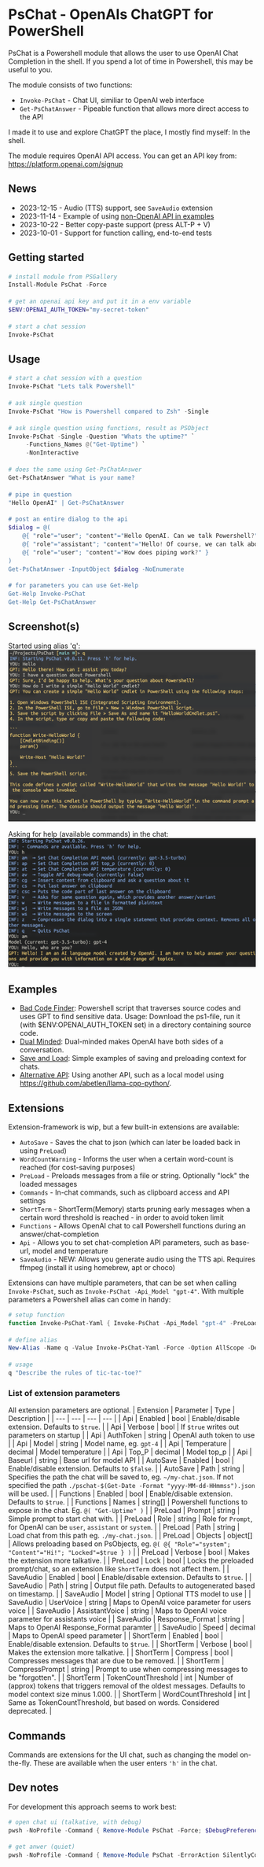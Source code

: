 # PsChat - OpenAIs ChatGPT for PowerShell
PsChat is a Powershell module that allows the user to use OpenAI Chat Completion in the shell. If you spend a lot of time in Powershell, this may be useful to you.

The module consists of two functions:
* `Invoke-PsChat` - Chat UI, similiar to OpenAI web interface
* `Get-PsChatAnswer` - Pipeable function that allows more direct access to the API

I made it to use and explore ChatGPT the place, I mostly find myself: In the shell.

The module requires OpenAI API access. You can get an API key from: https://platform.openai.com/signup

## News
* 2023-12-15 - Audio (TTS) support, see `SaveAudio` extension
* 2023-11-14 - Example of using [non-OpenAI API in examples](examples/alternative-api.ps1)
* 2023-10-22 - Better copy-paste support (press ALT-P + V)
* 2023-10-01 - Support for function calling, end-to-end tests

## Getting started
```Powershell
# install module from PSGallery
Install-Module PsChat -Force

# get an openai api key and put it in a env variable
$ENV:OPENAI_AUTH_TOKEN="my-secret-token"

# start a chat session
Invoke-PsChat
```

## Usage
```Powershell
# start a chat session with a question
Invoke-PsChat "Lets talk Powershell"

# ask single question
Invoke-PsChat "How is Powershell compared to Zsh" -Single

# ask single question using functions, result as PSObject
Invoke-PsChat -Single -Question "Whats the uptime?" `
     -Functions_Names @("Get-Uptime") `
     -NonInteractive

# does the same using Get-PsChatAnswer
Get-PsChatAnswer "What is your name?

# pipe in question
"Hello OpenAI" | Get-PsChatAnswer

# post an entire dialog to the api
$dialog = @(
    @{ "role"="user"; "content"="Hello OpenAI. Can we talk Powershell?" },
    @{ "role"="assistant"; "content"="Hello! Of course, we can talk about PowerShell. What would you like to know or discuss?" },
    @{ "role"="user"; "content"="How does piping work?" }
)
Get-PsChatAnswer -InputObject $dialog -NoEnumerate

# for parameters you can use Get-Help
Get-Help Invoke-PsChat
Get-Help Get-PsChatAnswer
```

## Screenshot(s)
Started using alias 'q':
![Screenshot of the chat UI.](/assets/Screenshot-Invoke-PsChat.png)

Asking for help (available commands) in the chat:
![Screenshot of the chat having pressed H.](/assets/Screenshot-In-Chat-Help.png)

## Examples
* [Bad Code Finder](examples/bad-code-finder.ps1): Powershell script that traverses source codes and uses GPT to find sensitive data. Usage: Download the ps1-file, run it (with $ENV:OPENAI_AUTH_TOKEN set) in a directory containing source code.
* [Dual Minded](examples/dual-minded.ps1): Dual-minded makes OpenAI have both sides of a conversation.
* [Save and Load](examples/save-and-load-chats.ps1): Simple examples of saving and preloading context for chats.
* [Alternative API](examples/alternative-api.ps1): Using another API, such as a local model using https://github.com/abetlen/llama-cpp-python/.

## Extensions
Extension-framework is wip, but a few built-in extensions are available:
* `AutoSave` - Saves the chat to json (which can later be loaded back in using `PreLoad`)
* `WordCountWarning` - Informs the user when a certain word-count is reached (for cost-saving purposes)
* `PreLoad` - Preloads messages from a file or string. Optionally "lock" the loaded messages
* `Commands` - In-chat commands, such as clipboard access and API settings
* `ShortTerm` - ShortTerm(Memory) starts pruning early messages when a certain word threshold is reached - in order to avoid token limit
* `Functions` - Allows OpenAI chat to call Powershell functions during an answer/chat-completion
* `Api` - Allows you to set chat-completion API parameters, such as base-url, model and temperature
* `SaveAudio` - NEW: Allows you generate audio using the TTS api. Requires ffmpeg (install it using homebrew, apt or choco)

Extensions can have multiple parameters, that can be set when calling `Invoke-PsChat`, such as `Invoke-PsChat -Api_Model "gpt-4"`.
With multiple parameters a Powershell alias can come in handy:
```Powershell
# setup function
function Invoke-PsChat-Yaml { Invoke-PsChat -Api_Model "gpt-4" -PreLoad_Prompt "Answer only with YAML" -PreLoad_Lock $true }

# define alias
New-Alias -Name q -Value Invoke-PsChat-Yaml -Force -Option AllScope -Description 'Usage: q "What is consciousness?"'

# usage
q "Describe the rules of tic-tac-toe?"
```

### List of extension parameters
All extension parameters are optional.
| Extension | Parameter | Type | Description |
| --- | --- | --- | --- |
| Api | Enabled | bool | Enable/disable extension. Defaults to `$true`. |
| Api | Verbose | bool | If `$true` writes out parameters on startup |
| Api | AuthToken | string | OpenAI auth token to use |
| Api | Model | string | Model name, eg. `gpt-4` |
| Api | Temperature | decimal | Model temperature |
| Api | Top_P | decimal | Model top_p |
| Api | Baseurl | string | Base url for model API |
| AutoSave | Enabled | bool | Enable/disable extension. Defaults to `$false`. |
| AutoSave | Path | string | Specifies the path the chat will be saved to, eg. `~/my-chat.json`. If not specified the path `./pschat-$(Get-Date -Format "yyyy-MM-dd-HHmmss").json` will be used. |
| Functions | Enabled | bool | Enable/disable extension. Defaults to `$true`. |
| Functions | Names | string[] | Powershell functions to expose in the chat. Eg. `@( "Get-Uptime" )` |
| PreLoad | Prompt | string | Simple prompt to start chat with. |
| PreLoad | Role | string | Role for `Prompt`, for OpenAI can be `user`, `assistant` or `system`. |
| PreLoad | Path | string | Load chat from this path eg. `./my-chat.json`. |
| PreLoad | Objects | object[] | Allows preloading based on PsObjects, eg. `@( @{ "Role"="system"; "Content"="Hi!"; "Locked"=$true } )` |
| PreLoad | Verbose | bool | Makes the extension more talkative. |
| PreLoad | Lock | bool | Locks the preloaded prompt/chat, so an extension like `ShortTerm` does not affect them. |
| SaveAudio | Enabled | bool | Enable/disable extension. Defaults to `$true`. |
| SaveAudio | Path | string | Output file path. Defaults to autogenerated based on timestamp. |
| SaveAudio | Model | string | Optional TTS model to use |
| SaveAudio | UserVoice | string | Maps to OpenAI voice parameter for users voice |
| SaveAudio | AssistantVoice | string | Maps to OpenAI voice parameter for assistants voice |
| SaveAudio | Response_Format | string | Maps to OpenAI Response_Format paramter |
| SaveAudio | Speed | decimal | Maps to OpenAI speed parameter |
| ShortTerm | Enabled | bool | Enable/disable extension. Defaults to `$true`. |
| ShortTerm | Verbose | bool | Makes the extension more talkative. |
| ShortTerm | Compress | bool | Compresses messages that are due to be removed. |
| ShortTerm | CompressPrompt | string | Prompt to use when compressing messages to be "forgotten". |
| ShortTerm | TokenCountThreshold | int | Number of (approx) tokens that triggers removal of the oldest messages. Defaults to model context size minus 1.000. |
| ShortTerm | WordCountThreshold | int | Same as TokenCountThreshold, but based on words. Considered deprecated. |

## Commands
Commands are extensions for the UI chat, such as changing the model on-the-fly. These are available when the user enters `'h'` in the chat.

## Dev notes
For development this approach seems to work best:
```Powershell
# open chat ui (talkative, with debug)
pwsh -NoProfile -Command { Remove-Module PsChat -Force; $DebugPreference="Continue"; Import-Module ./src/PsChat/PsChat.psd1 -Verbose -Force && Invoke-PsChat }

# get anwer (quiet)
pwsh -NoProfile -Command { Remove-Module PsChat -ErrorAction SilentlyContinue; Import-Module ./src/PsChat/PsChat.psd1 -Force && Get-PsChatAnswer "hello" }
```
